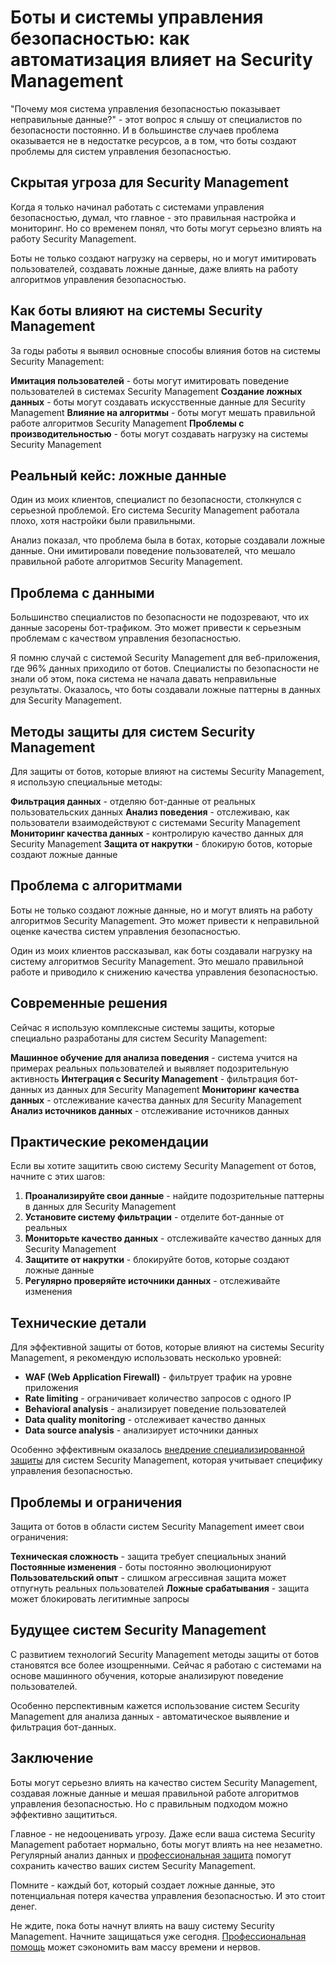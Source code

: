 # Боты и системы управления безопасностью: как автоматизация влияет на Security Management

"Почему моя система управления безопасностью показывает неправильные данные?" - этот вопрос я слышу от специалистов по безопасности постоянно. И в большинстве случаев проблема оказывается не в недостатке ресурсов, а в том, что боты создают проблемы для систем управления безопасностью.

## Скрытая угроза для Security Management

Когда я только начинал работать с системами управления безопасностью, думал, что главное - это правильная настройка и мониторинг. Но со временем понял, что боты могут серьезно влиять на работу Security Management.

Боты не только создают нагрузку на серверы, но и могут имитировать пользователей, создавать ложные данные, даже влиять на работу алгоритмов управления безопасностью.

## Как боты влияют на системы Security Management

За годы работы я выявил основные способы влияния ботов на системы Security Management:

**Имитация пользователей** - боты могут имитировать поведение пользователей в системах Security Management
**Создание ложных данных** - боты могут создавать искусственные данные для Security Management
**Влияние на алгоритмы** - боты могут мешать правильной работе алгоритмов Security Management
**Проблемы с производительностью** - боты могут создавать нагрузку на системы Security Management

## Реальный кейс: ложные данные

Один из моих клиентов, специалист по безопасности, столкнулся с серьезной проблемой. Его система Security Management работала плохо, хотя настройки были правильными.

Анализ показал, что проблема была в ботах, которые создавали ложные данные. Они имитировали поведение пользователей, что мешало правильной работе алгоритмов Security Management.

## Проблема с данными

Большинство специалистов по безопасности не подозревают, что их данные засорены бот-трафиком. Это может привести к серьезным проблемам с качеством управления безопасностью.

Я помню случай с системой Security Management для веб-приложения, где 96% данных приходило от ботов. Специалисты по безопасности не знали об этом, пока система не начала давать неправильные результаты. Оказалось, что боты создавали ложные паттерны в данных для Security Management.

## Методы защиты для систем Security Management

Для защиты от ботов, которые влияют на системы Security Management, я использую специальные методы:

**Фильтрация данных** - отделяю бот-данные от реальных пользовательских данных
**Анализ поведения** - отслеживаю, как пользователи взаимодействуют с системами Security Management
**Мониторинг качества данных** - контролирую качество данных для Security Management
**Защита от накрутки** - блокирую ботов, которые создают ложные данные

## Проблема с алгоритмами

Боты не только создают ложные данные, но и могут влиять на работу алгоритмов Security Management. Это может привести к неправильной оценке качества систем управления безопасностью.

Один из моих клиентов рассказывал, как боты создавали нагрузку на систему алгоритмов Security Management. Это мешало правильной работе и приводило к снижению качества управления безопасностью.

## Современные решения

Сейчас я использую комплексные системы защиты, которые специально разработаны для систем Security Management:

**Машинное обучение для анализа поведения** - система учится на примерах реальных пользователей и выявляет подозрительную активность
**Интеграция с Security Management** - фильтрация бот-данных из данных для Security Management
**Мониторинг качества данных** - отслеживание качества данных для Security Management
**Анализ источников данных** - отслеживание источников данных

## Практические рекомендации

Если вы хотите защитить свою систему Security Management от ботов, начните с этих шагов:

1. **Проанализируйте свои данные** - найдите подозрительные паттерны в данных для Security Management
2. **Установите систему фильтрации** - отделите бот-данные от реальных
3. **Мониторьте качество данных** - отслеживайте качество данных для Security Management
4. **Защитите от накрутки** - блокируйте ботов, которые создают ложные данные
5. **Регулярно проверяйте источники данных** - отслеживайте изменения

## Технические детали

Для эффективной защиты от ботов, которые влияют на системы Security Management, я рекомендую использовать несколько уровней:

- **WAF (Web Application Firewall)** - фильтрует трафик на уровне приложения
- **Rate limiting** - ограничивает количество запросов с одного IP
- **Behavioral analysis** - анализирует поведение пользователей
- **Data quality monitoring** - отслеживает качество данных
- **Data source analysis** - анализирует источники данных

Особенно эффективным оказалось [внедрение специализированной защиты](https://progaem.com/ustanovka-antibота-usluga-po-zashhite-ot-botов-vashih-sajtов-na-различных-cms-системах.html) для систем Security Management, которая учитывает специфику управления безопасностью.

## Проблемы и ограничения

Защита от ботов в области систем Security Management имеет свои ограничения:

**Техническая сложность** - защита требует специальных знаний
**Постоянные изменения** - боты постоянно эволюционируют
**Пользовательский опыт** - слишком агрессивная защита может отпугнуть реальных пользователей
**Ложные срабатывания** - защита может блокировать легитимные запросы

## Будущее систем Security Management

С развитием технологий Security Management методы защиты от ботов становятся все более изощренными. Сейчас я работаю с системами на основе машинного обучения, которые анализируют поведение пользователей.

Особенно перспективным кажется использование систем Security Management для анализа данных - автоматическое выявление и фильтрация бот-данных.

## Заключение

Боты могут серьезно влиять на качество систем Security Management, создавая ложные данные и мешая правильной работе алгоритмов управления безопасностью. Но с правильным подходом можно эффективно защититься.

Главное - не недооценивать угрозу. Даже если ваша система Security Management работает нормально, боты могут влиять на нее незаметно. Регулярный анализ данных и [профессиональная защита](https://progaem.com/ustanovka-antibота-usluga-po-zashhite-ot-botов-vashih-sajtов-na-различных-cms-системах.html) помогут сохранить качество ваших систем Security Management.

Помните - каждый бот, который создает ложные данные, это потенциальная потеря качества управления безопасностью. И это стоит денег.

Не ждите, пока боты начнут влиять на вашу систему Security Management. Начните защищаться уже сегодня. [Профессиональная помощь](https://progaem.com/ustanovka-antibота-usluga-po-zashhite-ot-botов-vashih-sajtов-na-различных-cms-системах.html) может сэкономить вам массу времени и нервов.
